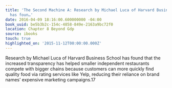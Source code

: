```yaml
---
title: 'The Second Machine A: Research by Michael Luca of Harvard Business School
  has foun…'
date: 2016-04-09 18:16:00.600000000 -04:00
book_uuid: be5b3b2c-154c-4858-849e-2163a9bc72f0
location: Chapter 8 Beyond Gdp
source: ibooks
touch: true
highlighted_on: '2015-11-12T00:00:00.000Z'
---
```


Research by Michael Luca of Harvard Business School has found that the increased transparency has helped smaller independent restaurants compete with bigger chains because customers can more quickly find quality food via rating services like Yelp, reducing their reliance on brand names’ expensive marketing campaigns.17